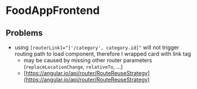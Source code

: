 # FoodAppFrontend

## Problems

- using `[routerLink]="['/category', category.id]"` will not trigger routing path to load component, therefore I wrapped card with link tag
  - may be caused by missing other router parameters (`replaceLocationChange`, `relativeTo`, ...)
  - [https://angular.io/api/router/RouteReuseStrategy](https://angular.io/api/router/RouteReuseStrategy)
